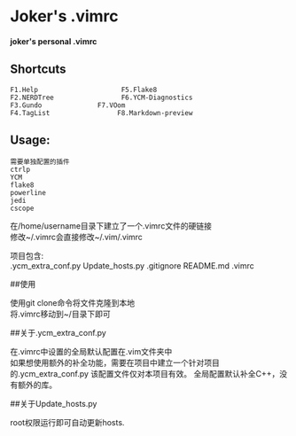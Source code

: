# Joker's .vimrc

#### joker's personal .vimrc

## Shortcuts

    F1.Help                     F5.Flake8
    F2.NERDTree                 F6.YCM-Diagnostics
    F3.Gundo              F7.VOom
    F4.TagList                 F8.Markdown-preview

## Usage:

    需要单独配置的插件
    ctrlp
    YCM
    flake8
    powerline
    jedi
    cscope

在/home/username目录下建立了一个.vimrc文件的硬链接<br>
修改~/.vimrc会直接修改~/.vim/.vimrc<br>

项目包含:<br>
.ycm_extra_conf.py
Update_hosts.py
.gitignore
README.md
.vimrc

##使用

使用git clone命令将文件克隆到本地<br>
将.vimrc移动到~/目录下即可<br>

##关于.ycm_extra_conf.py

在.vimrc中设置的全局默认配置在.vim文件夹中<br>
如果想使用额外的补全功能，需要在项目中建立一个针对项目的.ycm_extra_conf.py
该配置文件仅对本项目有效。
全局配置默认补全C++，没有额外的库。

##关于Update_hosts.py

root权限运行即可自动更新hosts.
